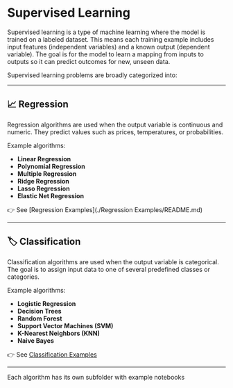 # Supervised Learning

Supervised learning is a type of machine learning where the model is trained on a labeled dataset. This means each training example includes input features (independent variables) and a known output (dependent variable). The goal is for the model to learn a mapping from inputs to outputs so it can predict outcomes for new, unseen data.

Supervised learning problems are broadly categorized into:

---

## 📈 Regression
Regression algorithms are used when the output variable is continuous and numeric. They predict values such as prices, temperatures, or probabilities.

Example algorithms:
- **Linear Regression**
- **Polynomial Regression**
- **Multiple Regression**
- **Ridge Regression**
- **Lasso Regression**
- **Elastic Net Regression**

👉 See [Regression Examples](./Regression Examples/README.md)

---

## 🏷️ Classification
Classification algorithms are used when the output variable is categorical. The goal is to assign input data to one of several predefined classes or categories.

Example algorithms:
- **Logistic Regression**
- **Decision Trees**
- **Random Forest**
- **Support Vector Machines (SVM)**
- **K-Nearest Neighbors (KNN)**
- **Naive Bayes**

👉 See [Classification Examples](./Classification/README.md)

---

Each algorithm has its own subfolder with example notebooks
